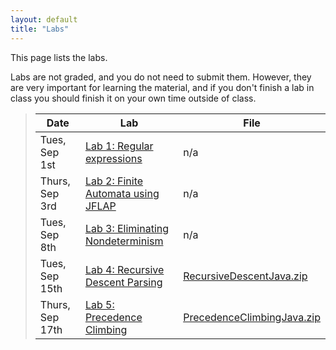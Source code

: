 ```yaml
---
layout: default
title: "Labs"
---
```


This page lists the labs.

Labs are not graded, and you do not need to submit them.  However, they are very important for learning the material, and if you don't finish a lab in class you should finish it on your own time outside of class.

> Date | Lab | File
> ---- | --- | ----
> Tues, Sep 1st | [Lab 1: Regular expressions](lab01.html) | n/a
> Thurs, Sep 3rd | [Lab 2: Finite Automata using JFLAP](lab02.html) | n/a
> Tues, Sep 8th | [Lab 3: Eliminating Nondeterminism](lab03.html) | n/a
> Tues, Sep 15th | [Lab 4: Recursive Descent Parsing](lab04.html) | [RecursiveDescentJava.zip](../lectures/RecursiveDescentJava.java)
> Thurs, Sep 17th | [Lab 5: Precedence Climbing](lab05.html) | [PrecedenceClimbingJava.zip](../lectures/PrecedenceClimbingJava.zip)

<!--
> Tues, Sep 16 | [Lab 6: Turing Machines](lab06.html) | n/a
> Tues, Sep 30 | [Lab 7: Clojure Exercises I](lab07.html) | n/a
> Tues, Oct 7 | [Lab 8: Clojure Exercises II](lab08.html) | n/a
> Thurs, Oct 23 | [Lab 9: MiniVM programming](lab09.html) | [CS340\_Lab09.zip](CS340_Lab09.zip)
> Tues, Nov 4 | [Lab 10: Tail-recursive list merge in Erlang](lab10.html) | [sort.erl](../lectures/sort.erl)
> Thurs, Nov 13 | [Lab 11: Introduction to Ruby](lab11.html) | [CS340\_Lab11.zip](CS340_Lab11.zip)
> Tues, Nov 25 | [Lab 12: Clojure review](lab12.html) | [clojure-review.zip](clojure-review.zip)
> Tues, Dec 2 | [Lab 13: Clojure review 2](lab13.html) | [clojure-review2.zip](clojure-review2.zip)
-->
